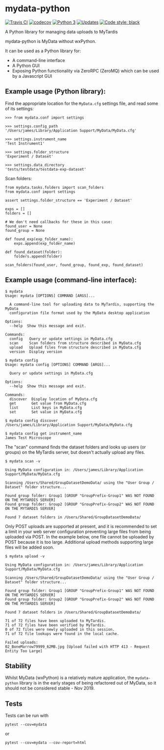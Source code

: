 # mydata-python

[![Travis CI](https://travis-ci.org/jameswettenhall/mydata-python.svg?branch=master)](https://travis-ci.org/jameswettenhall/mydata-python) [![codecov](https://codecov.io/gh/jameswettenhall/mydata-python/branch/master/graph/badge.svg)](https://codecov.io/gh/jameswettenhall/mydata-python) [![Python 3](https://pyup.io/repos/github/jameswettenhall/mydata-python/python-3-shield.svg)](https://pyup.io/repos/github/jameswettenhall/mydata-python/) [![Updates](https://pyup.io/repos/github/jameswettenhall/mydata-python/shield.svg)](https://pyup.io/repos/github/jameswettenhall/mydata-python/) [![Code style: black](https://img.shields.io/badge/code%20style-black-000000.svg)](https://github.com/psf/black)


A Python library for managing data uploads to MyTardis

mydata-python is MyData without wxPython.

It can be used as a Python library for:

 * A command-line interface
 * A Python GUI
 * Exposing Python functionality via ZeroRPC (ZeroMQ) which can be used by a Javascript GUI

## Example usage (Python library):

Find the appropriate location for the `MyData.cfg` settings file, and read some of its
settings:

```
>>> from mydata.conf import settings

>>> settings.config_path
'/Users/james/Library/Application Support/MyData/MyData.cfg'

>>> settings.instrument_name
'Test Instrument1'

>>> settings.folder_structure
'Experiment / Dataset'

>>> settings.data_directory
'tests/testdata/testdata-exp-dataset'
```

Scan folders:

```
from mydata.tasks.folders import scan_folders
from mydata.conf import settings

assert settings.folder_structure == 'Experiment / Dataset'

exps = []
folders = []

# We don't need callbacks for these in this case:
found_user = None
found_group = None

def found_exp(exp_folder_name):
    exps.append(exp_folder_name)

def found_dataset(folder):
    folders.append(folder)

scan_folders(found_user, found_group, found_exp, found_dataset)
```

## Example usage (command-line interface):

```
$ mydata
Usage: mydata [OPTIONS] COMMAND [ARGS]...

  A command-line tool for uploading data to MyTardis, supporting the MyData
  configuration file format used by the MyData desktop application

Options:
  --help  Show this message and exit.

Commands:
  config   Query or update settings in MyData.cfg
  scan     Scan folders from structure described in MyData.cfg
  upload   Upload files from structure described in MyData.cfg
  version  Display version
```

```
$ mydata config 
Usage: mydata config [OPTIONS] COMMAND [ARGS]...

  Query or update settings in MyData.cfg

Options:
  --help  Show this message and exit.

Commands:
  discover  Display location of MyData.cfg
  get       Get value from MyData.cfg
  list      List keys in MyData.cfg
  set       Set value in MyData.cfg
```

```
$ mydata config discover
/Users/james/Library/Application Support/MyData/MyData.cfg
```

```
$ mydata config get instrument_name
James Test Microscope
```

The "scan" command finds the dataset folders and looks up users (or groups) on
the MyTardis server, but doesn't actually upload any files.

```
$ mydata scan -v

Using MyData configuration in: /Users/james/Library/Application Support/MyData/MyData.cfg

Scanning /Users/Shared/GroupDatasetDemoData/ using the "User Group / Dataset" folder structure...

Found group folder: Group1 [GROUP "GroupPrefix-Group1" WAS NOT FOUND ON THE MYTARDIS SERVER]
Found group folder: Group2 [GROUP "GroupPrefix-Group2" WAS NOT FOUND ON THE MYTARDIS SERVER]

Found 7 dataset folders in /Users/Shared/GroupDatasetDemoData/
```

Only POST uploads are supported at present, and it is recommended to set a limit in your web
server configuration preventing large files from being uploaded via POST.  In the example
below, one file cannot be uploaded by POST because it is too large.  Additional upload methods
supporting large files will be added soon.

```
$ mydata upload -v

Using MyData configuration in: /Users/james/Library/Application Support/MyData/MyData.cfg

Scanning /Users/Shared/GroupDatasetDemoData/ using the "User Group / Dataset" folder structure...

Found group folder: Group1 [GROUP "GroupPrefix-Group1" WAS NOT FOUND ON THE MYTARDIS SERVER]
Found group folder: Group2 [GROUP "GroupPrefix-Group2" WAS NOT FOUND ON THE MYTARDIS SERVER]

Found 7 dataset folders in /Users/Shared/GroupDatasetDemoData/

71 of 72 files have been uploaded to MyTardis.
71 of 72 files have been verified by MyTardis.
0 of 72 files were newly uploaded in this session.
71 of 72 file lookups were found in the local cache.

Failed uploads:
02_BoneMarrow79999_62MB.jpg [Upload failed with HTTP 413 - Request Entity Too Large]
```

## Stability

Whilst MyData (wxPython) is a relatively mature application, the
`mydata-python` library is in the early stages of being refactored out of
MyData, so it should not be considered stable - Nov 2019.

## Tests

Tests can be run with

```
pytest --cov=mydata
```

or

```
pytest --cov=mydata --cov-report=html
```
